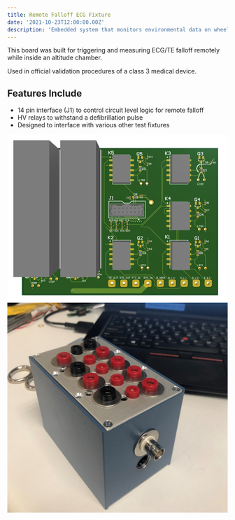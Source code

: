 ```yaml
---
title: Remote Falloff ECG Fixture
date: '2021-10-23T12:00:00.00Z'
description: 'Embedded system that monitors environmental data on wheelchairs'
---
```

This board was built for triggering and measuring ECG/TE falloff remotely while inside an altitude chamber.

Used in official validation procedures of a class 3 medical device.

## Features Include
- 14 pin interface (J1) to control circuit level logic for remote falloff
- HV relays to withstand a defibrillation pulse
- Designed to interface with various other test fixtures

![RemoteFalloff](./RemoteFalloff.PNG)
![box](./box.PNG)